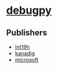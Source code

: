 # [debugpy](https://pypi.org/project/debugpy)



## Publishers
- [int19h](https://pypi.org/user/int19h)
- [kanadig](https://pypi.org/user/kanadig)
- [microsoft](https://pypi.org/user/microsoft)

